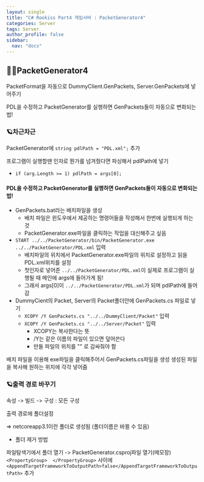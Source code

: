 ```yaml
---
layout: single
title: "C# Rookiss Part4 게임서버 : PacketGenerator4"
categories: Server
tags: Server
author_profile: false
sidebar:
  nav: "docs"
---
```



## 🙇‍♀️PacketGenerator4

PacketFormat을 자동으로 DummyClient.GenPackets, Server.GenPackets에 넣어주기

PDL을 수정하고 PacketGenerator를 실행하면 GenPackets들이 자동으로 변화되는법!

### 🪐차근차근


PacketGenerator에 `string pdlPath = "PDL.xml";` 추가

프로그램이 실행할땐 인자로 뭔가를 넘겨줬다면 파싱해서 pdlPath에 넣기
- `if (arg.Length >= 1) pdlPath = args[0];`


#### PDL을 수정하고 PacketGenerator를 실행하면 GenPackets들이 자동으로 변화되는법!

* GenPackets.bat라는 배치파일을 생성
  * 배치 파일은 윈도우에서 제공하는 명령어들을 작성해서 한번에 실행되게 하는 것
  * PacketGenerator.exe파일을 클릭하는 작업을 대신해주고 싶음
* `START ../../PacketGenerator/bin/PacketGenerator.exe ../../PacketGenerator/PDL.xml` 입력
  * 배치파일의 위치에서 PacketGenerator.exe파일의 위치로 설정하고 읽을 PDL.xml위치를 설정
  * 첫인자로 넣어준 `../../PacketGenerator/PDL.xml`이 실제로 프로그램이 실행될 때 메인에 args에 들어가게 됨!
  * 그래서 args[0]이 `../../PacketGenerator/PDL.xml`가 되며 pdlPath에 들어감
* DummyCient의 Packet, Server의 Packet폴더안에 GenPackets.cs 파일로 넣기
  * `XCOPY /Y GenPackets.cs "../../DummyClient/Packet"` 입력
  * `XCOPY /Y GenPackets.cs "../../Server/Packet"` 입력
    * XCOPY는 복사한다는 뜻
    * /Y는 같은 이름의 파일이 있으면 덮어쓴다
    * 만들 파일의 위치를 "" 로 감싸줘야 함

배치 파일을 이용해 exe파일을 클릭해주어서 GenPackets.cs파일을 생성
생성된 파일을 복사해 원하는 위치에 각각 넣어줌



### 🪐출력 경로 바꾸기

속성 -> 빌드 -> 구성 : 모든 구성

출력 경로에 폴더설정

=> netcoreapp3.1이란 폴더로 생성됨 (폴더이름은 바뀔 수 있음)


* 폴더 제거 방법

파일탐색기에서 폴더 열기 -> PacketGenerator.csproj파일 열기(메모장)
`<PropertyGroup>  </PropertyGroup>` 사이에 `<AppendTargetFrameworkToOutputPath>false</AppendTargetFrameworkToOutputPath>` 추가
  
